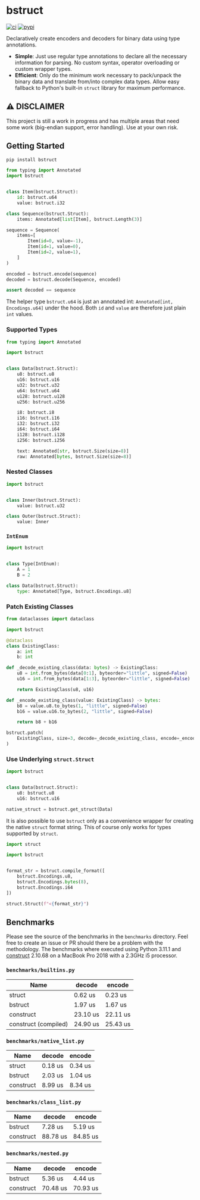 # bstruct

[![ci](https://github.com/flxbe/bstruct/actions/workflows/ci.yml/badge.svg)](https://github.com/flxbe/bstruct/actions/workflows/ci.yml)
[![pypi](https://img.shields.io/pypi/v/bstruct)](https://pypi.org/project/bstruct/)

Declaratively create encoders and decoders for binary data using type annotations.

- **Simple**: Just use regular type annotations to declare all the necessary information for parsing.
  No custom syntax, operator overloading or custom wrapper types.
- **Efficient**: Only do the minimum work necessary to pack/unpack the binary data and translate from/into complex data types.
  Allow easy fallback to Python's built-in `struct` library for maximum performance.

## ⚠️ DISCLAIMER

This project is still a work in progress and has multiple areas that need some work (big-endian support, error handling).
Use at your own risk.

## Getting Started

```bash
pip install bstruct
```

```python
from typing import Annotated
import bstruct


class Item(bstruct.Struct):
    id: bstruct.u64
    value: bstruct.i32

class Sequence(bstruct.Struct):
    items: Annotated[list[Item], bstruct.Length(3)]

sequence = Sequence(
    items=[
        Item(id=0, value=-1),
        Item(id=1, value=0),
        Item(id=2, value=1),
    ]
)

encoded = bstruct.encode(sequence)
decoded = bstruct.decode(Sequence, encoded)

assert decoded == sequence
```

The helper type `bstruct.u64` is just an annotated int: `Annotated[int, Encodings.u64]` under the hood.
Both `id` and `value` are therefore just plain `int` values.

### Supported Types

```python
from typing import Annotated

import bstruct


class Data(bstruct.Struct):
    u8: bstruct.u8
    u16: bstruct.u16
    u32: bstruct.u32
    u64: bstruct.u64
    u128: bstruct.u128
    u256: bstruct.u256

    i8: bstruct.i8
    i16: bstruct.i16
    i32: bstruct.i32
    i64: bstruct.i64
    i128: bstruct.i128
    i256: bstruct.i256

    text: Annotated[str, bstruct.Size(size=8)]
    raw: Annotated[bytes, bstruct.Size(size=8)]
```

### Nested Classes

```python
import bstruct


class Inner(bstruct.Struct):
    value: bstruct.u32

class Outer(bstruct.Struct):
    value: Inner
```

### `IntEnum`

```python
import bstruct


class Type(IntEnum):
    A = 1
    B = 2

class Data(bstruct.Struct):
    type: Annotated[Type, bstruct.Encodings.u8]
```

### Patch Existing Classes

```python
from dataclasses import dataclass

import bstruct

@dataclass
class ExistingClass:
    a: int
    b: int

def _decode_existing_class(data: bytes) -> ExistingClass:
    u8 = int.from_bytes(data[0:1], byteorder="little", signed=False)
    u16 = int.from_bytes(data[1:3], byteorder="little", signed=False)

    return ExistingClass(u8, u16)

def _encode_existing_class(value: ExistingClass) -> bytes:
    b8 = value.u8.to_bytes(1, "little", signed=False)
    b16 = value.u16.to_bytes(2, "little", signed=False)

    return b8 + b16

bstruct.patch(
    ExistingClass, size=3, decode=_decode_existing_class, encode=_encode_existing_class
)

```

### Use Underlying `struct.Struct`

```python
import bstruct


class Data(bstruct.Struct):
    u8: bstruct.u8
    u16: bstruct.u16

native_struct = bstruct.get_struct(Data)
```

It is also possible to use `bstruct` only as a convenience wrapper for creating the native `struct` format string.
This of course only works for types supported by `struct`.

```python
import struct

import bstruct


format_str = bstruct.compile_format([
    bstruct.Encodings.u8,
    bstruct.Encodings.bytes(8),
    bstruct.Encodings.i64
])

struct.Struct(f"<{format_str}")
```

## Benchmarks

Please see the source of the benchmarks in the `benchmarks` directory.
Feel free to create an issue or PR should there be a problem with the methodology.
The benchmarks where executed using Python 3.11.1 and
[construct](https://pypi.org/project/construct/) 2.10.68
on a MacBook Pro 2018 with a 2.3GHz i5 processor.

### `benchmarks/builtins.py`

| Name                 | decode   | encode   |
| -------------------- | -------- | -------- |
| struct               | 0.62 us  | 0.23 us  |
| bstruct              | 1.97 us  | 1.67 us  |
| construct            | 23.10 us | 22.11 us |
| construct (compiled) | 24.90 us | 25.43 us |

### `benchmarks/native_list.py`

| Name      | decode  | encode  |
| --------- | ------- | ------- |
| struct    | 0.18 us | 0.34 us |
| bstruct   | 2.03 us | 1.04 us |
| construct | 8.99 us | 8.34 us |

### `benchmarks/class_list.py`

| Name      | decode   | encode   |
| --------- | -------- | -------- |
| bstruct   | 7.28 us  | 5.19 us  |
| construct | 88.78 us | 84.85 us |

### `benchmarks/nested.py`

| Name      | decode   | encode   |
| --------- | -------- | -------- |
| bstruct   | 5.36 us  | 4.44 us  |
| construct | 70.48 us | 70.93 us |
